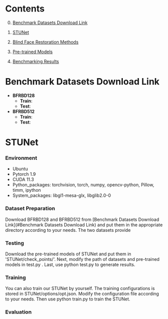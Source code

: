 # **Contents**

0. [Benchmark Datasets Download Link](#{Benchmark-Datasets-Download-Link})

1. [STUNet](#STUNet)
2. [Blind Face Restoration Methods](#Blind-Face-Restoration-Methods)
3. [Pre-trained Models](#Pre-trained-Models)
4. [Benchmarking Results](#Benchmarking-Results)

# **Benchmark Datasets Download Link**

- **BFRBD128**
  - **Train**:
  - **Test**:
- **BFRBD512**
  - **Train**:
  - **Test**:

# **STUNet**
###  **Environment**
- Ubuntu
- Pytorch 1.9
- CUDA 11.3
- Python_packages: torchvision,  torch,  numpy,  opencv-python,  Pillow,  timm,  ipython
- System_packages: libgl1-mesa-glx, libglib2.0-0
### **Dataset Preparation**

Download BFRBD128 and BFRBD512 from [Benchmark Datasets Download Link](#Benchmark Datasets Download Link) and put them in the appropriate directory according to your needs. The two datasets provide

### **Testing**

Download the pre-trained models of STUNet and put them in 'STUNet/check_points/'.  Next, modify the path of datasets and pre-trained models in  test.py .  Last, use python test.py to generate results.

### Training

You can also train our STUNet by yourself. The training configurations is stored in STUNet/options/opt.json. Modify the configuration file according to your needs. Then use python train.py to train the STUNet.

### Evaluation
